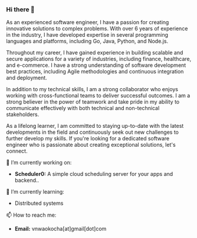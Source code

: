### Hi there 👋

As an experienced software engineer, I have a passion for creating innovative solutions to complex problems. With over 6 years of experience in the industry, I have developed expertise in several programming languages and platforms, including Go, Java, Python, and Node.js.

Throughout my career, I have gained experience in building scalable and secure applications for a variety of industries, including finance, healthcare, and e-commerce. I have a strong understanding of software development best practices, including Agile methodologies and continuous integration and deployment.

In addition to my technical skills, I am a strong collaborator who enjoys working with cross-functional teams to deliver successful outcomes. I am a strong believer in the power of teamwork and take pride in my ability to communicate effectively with both technical and non-technical stakeholders.

As a lifelong learner, I am committed to staying up-to-date with the latest developments in the field and continuously seek out new challenges to further develop my skills. If you're looking for a dedicated software engineer who is passionate about creating exceptional solutions, let's connect.

🔭 I’m currently working on: 
  
- **Scheduler0:** A simple cloud scheduling server for your apps and backend..

🌱 I’m currently learning:

- Distributed systems

📫 How to reach me:

- **Email:** vnwaokocha[at]gmail[dot]com

<!--
**victorlenerd/victorlenerd** is a ✨ _special_ ✨ repository because its `README.md` (this file) appears on your GitHub profile.

Here are some ideas to get you started:

- 🔭 I’m currently working on ...
- 🌱 I’m currently learning ...
- 👯 I’m looking to collaborate on ...
- 🤔 I’m looking for help with ...
- 💬 Ask me about ...
- 📫 How to reach me: ...
- 😄 Pronouns: ...
- ⚡ Fun fact: ...
-->
